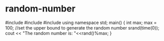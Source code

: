 # random-number
#include<iostream>
#include<cstdlib>
#include
using namespace std;
main() {
   int max;
   max = 100; //set the upper bound to generate the random number
   srand(time(0));
   cout << "The random number is: "<<rand()%max;
}
